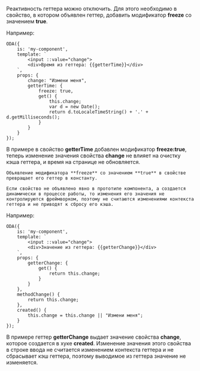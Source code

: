 ﻿Реактивность геттера можно отключить. Для этого необходимо в свойство, в котором объявлен геттер, добавить модификатор **freeze** со значением **true**.

Например:

```javascript_run_line_edit_[my-component.js]_h=40_
ODA({
    is: 'my-component',
    template: `
        <input ::value="change">
        <div>Время из геттера: {{getterTime}}</div>
    `,
    props: {
        change: "Измени меня",
        getterTime: {
            freeze: true,
            get() {
                this.change;
                var d = new Date();
                return d.toLocaleTimeString() + '.' + d.getMilliseconds();
            }
        }
    }
});
```

В примере в свойство **getterTime** добавлен модификатор **freeze:true**, теперь изменение значения свойства **change** не влияет на очистку кэша геттера, и время на странице не обновляется.

```warning_md
Объявление модификатора **freeze** со значением **true** в свойстве превращает его геттер в константу.
```

```info_md
Если свойство не объявлено явно в прототипе компонента, а создается динамически в процессе работы, то изменения его значения не контролируются фреймворком, поэтому не считаются изменениями контекста геттера и не приводят к сбросу его кэша.
```

Например:

```javascript_run_line_edit_[my-component.js]_h=40_
ODA({
    is: 'my-component',
    template: `
        <input ::value="change">
        <div>Значение из геттера: {{getterChange}}</div>
    `,
    props: {
        getterChange: {
            get() {
                return this.change;
            }
        }
    },
    methodChange() {
        return this.change;
    },
    created() {
        this.change = this.change || "Измени меня";
    }
});
```

В примере геттер **getterChange** выдает значение свойства **change**, которое создается в хуке **created**. Изменение значения этого свойства в строке ввода не считается изменением контекста геттера и не сбрасывает кэш геттера, поэтому выводимое из геттера значение не изменяется.
